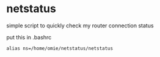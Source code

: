 # netstatus

simple script to quickly check my router connection status

put this in .bashrc

`alias ns=/home/omie/netstatus/netstatus`



